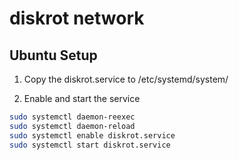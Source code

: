 # diskrot network

## Ubuntu Setup

1. Copy the diskrot.service to /etc/systemd/system/

2. Enable and start the service
```bash
sudo systemctl daemon-reexec
sudo systemctl daemon-reload
sudo systemctl enable diskrot.service
sudo systemctl start diskrot.service
```